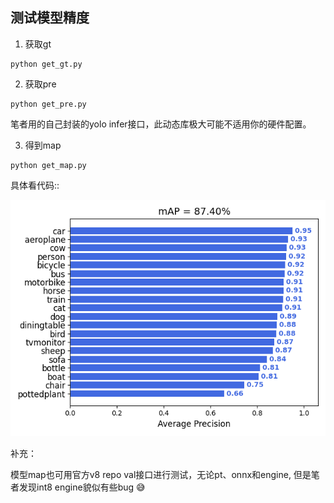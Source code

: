 ## 测试模型精度

1. 获取gt
```
python get_gt.py 
```

2. 获取pre
```
python get_pre.py 
```

笔者用的自己封装的yolo infer接口，此动态库极大可能不适用你的硬件配置。

3. 得到map

```
python get_map.py 
```

具体看代码::

![](./map_out/results/mAP.png)

补充：

模型map也可用官方v8 repo val接口进行测试，无论pt、onnx和engine, 但是笔者发现int8 engine貌似有些bug :sweat_smile: